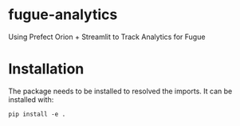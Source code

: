 # fugue-analytics

Using Prefect Orion + Streamlit to Track Analytics for Fugue

# Installation

The package needs to be installed to resolved the imports. It can be installed with:

`pip install -e .`
